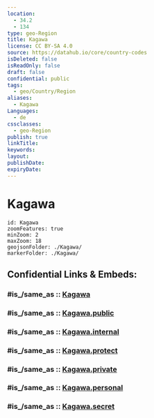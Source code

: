 ```yaml
---
location:
  - 34.2
  - 134
type: geo-Region
title: Kagawa
license: CC BY-SA 4.0
source: https://datahub.io/core/country-codes
isDeleted: false
isReadOnly: false
draft: false
confidential: public
tags:
  - geo/Country/Region
aliases:
  - Kagawa
Languages:
  - de
cssclasses:
  - geo-Region
publish: true
linkTitle:
keywords:
layout:
publishDate:
expiryDate:
---
```


# Kagawa

```leaflet
id: Kagawa
zoomFeatures: true 
minZoom: 2 
maxZoom: 18
geojsonFolder: ./Kagawa/
markerFolder: ./Kagawa/
```


## Confidential Links & Embeds: 

### #is_/same_as :: [Kagawa](/_Standards/Earth/Continent/Asia/Asia~East/Japan/Regions~Japan/Shikoku/prefectures~Shikoku/Kagawa.md) 

### #is_/same_as :: [Kagawa.public](/_public/Earth/Continent/Asia/Asia~East/Japan/Regions~Japan/Shikoku/prefectures~Shikoku/Kagawa.public.md) 

### #is_/same_as :: [Kagawa.internal](/_internal/Earth/Continent/Asia/Asia~East/Japan/Regions~Japan/Shikoku/prefectures~Shikoku/Kagawa.internal.md) 

### #is_/same_as :: [Kagawa.protect](/_protect/Earth/Continent/Asia/Asia~East/Japan/Regions~Japan/Shikoku/prefectures~Shikoku/Kagawa.protect.md) 

### #is_/same_as :: [Kagawa.private](/_private/Earth/Continent/Asia/Asia~East/Japan/Regions~Japan/Shikoku/prefectures~Shikoku/Kagawa.private.md) 

### #is_/same_as :: [Kagawa.personal](/_personal/Earth/Continent/Asia/Asia~East/Japan/Regions~Japan/Shikoku/prefectures~Shikoku/Kagawa.personal.md) 

### #is_/same_as :: [Kagawa.secret](/_secret/Earth/Continent/Asia/Asia~East/Japan/Regions~Japan/Shikoku/prefectures~Shikoku/Kagawa.secret.md)


